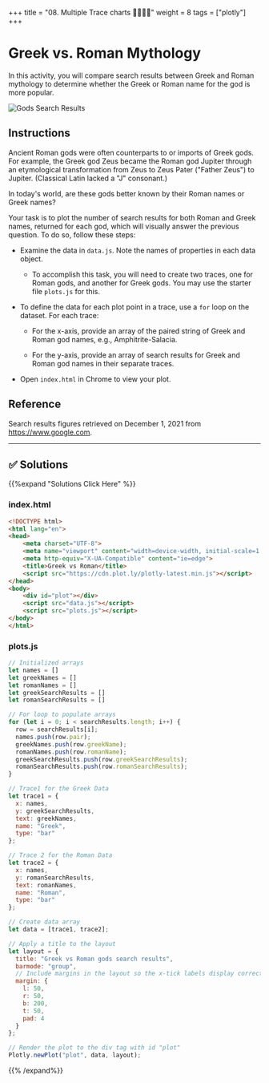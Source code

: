 +++
title = "08.  Multiple Trace charts 👩‍🎓👨‍🎓"
weight = 8
tags = ["plotly"] 
+++

# Greek vs. Roman Mythology

In this activity, you will compare search results between Greek and Roman mythology to determine whether the Greek or Roman name for the god is more popular.

![Gods Search Results](../images/plot.png)

## Instructions

Ancient Roman gods were often counterparts to or imports of Greek gods. For example, the Greek god Zeus became the Roman god Jupiter through an etymological transformation from Zeus to Zeus Pater ("Father Zeus") to Jupiter. (Classical Latin lacked a "J" consonant.)

In today's world, are these gods better known by their Roman names or Greek names?

Your task is to plot the number of search results for both Roman and Greek names, returned for each god, which will visually answer the previous question. To do so, follow these steps:

* Examine the data in `data.js`. Note the names of properties in each data object.

  * To accomplish this task, you will need to create two traces, one for Roman gods, and another for Greek gods. You may use the starter file `plots.js` for this.

* To define the data for each plot point in a trace, use a `for` loop on the dataset. For each trace:

  * For the x-axis, provide an array of the paired string of Greek and Roman god names, e.g., Amphitrite-Salacia.

  * For the y-axis, provide an array of search results for Greek and Roman god names in their separate traces.

* Open `index.html` in Chrome to view your plot.

## Reference

Search results figures retrieved on December 1, 2021 from https://www.google.com.

---

## ✅ Solutions
{{%expand "Solutions Click Here" %}}
### index.html
```html
<!DOCTYPE html>
<html lang="en">
<head>
    <meta charset="UTF-8">
    <meta name="viewport" content="width=device-width, initial-scale=1.0">
    <meta http-equiv="X-UA-Compatible" content="ie=edge">
    <title>Greek vs Roman</title>
    <script src="https://cdn.plot.ly/plotly-latest.min.js"></script>
</head>
<body>
    <div id="plot"></div>
    <script src="data.js"></script>
    <script src="plots.js"></script>
</body>
</html>
```

###  plots.js
```javascript
// Initialized arrays
let names = []
let greekNames = []
let romanNames = []
let greekSearchResults = []
let romanSearchResults = []

// For loop to populate arrays
for (let i = 0; i < searchResults.length; i++) {
  row = searchResults[i];
  names.push(row.pair);
  greekNames.push(row.greekName);
  romanNames.push(row.romanName);
  greekSearchResults.push(row.greekSearchResults);
  romanSearchResults.push(row.romanSearchResults);
}

// Trace1 for the Greek Data
let trace1 = {
  x: names,
  y: greekSearchResults,
  text: greekNames,
  name: "Greek",
  type: "bar"
};

// Trace 2 for the Roman Data
let trace2 = {
  x: names,
  y: romanSearchResults,
  text: romanNames,
  name: "Roman",
  type: "bar"
};

// Create data array
let data = [trace1, trace2];

// Apply a title to the layout
let layout = {
  title: "Greek vs Roman gods search results",
  barmode: "group",
  // Include margins in the layout so the x-tick labels display correctly
  margin: {
    l: 50,
    r: 50,
    b: 200,
    t: 50,
    pad: 4
  }
};

// Render the plot to the div tag with id "plot"
Plotly.newPlot("plot", data, layout);
```
{{% /expand%}}
